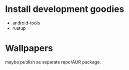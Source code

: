 # Install development goodies

- android-tools
- rustup

# Wallpapers

maybe publish as separate repo/AUR package.
